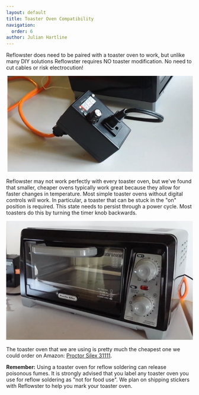 ```yaml
---
layout: default
title: Toaster Oven Compatibility
navigation:
  order: 6
author: Julian Hartline
---
```


Reflowster does need to be paired with a toaster oven to work, but unlike many DIY solutions Reflowster requires NO toaster modification.  No need to cut cables or risk electrocution!  

<img class="showcase" src="/resources/images/reflowster.jpg" />

Reflowster may not work perfectly with every toaster oven, but we've found that smaller, cheaper ovens typically work great because they allow for faster changes in temperature. Most simple toaster ovens without digital controls will work. In particular, a toaster that can be stuck in the "on" position is required. This state needs to persist through a power cycle. Most toasters do this by turning the timer knob backwards.

<img class="showcase" src="/resources/images/toaster.png" />

The toaster oven that we are using is pretty much the cheapest one we could order on Amazon: [Proctor Silex 31111](http://www.amazon.com/gp/product/B004O0ANH2).

**Remember:** Using a toaster oven for reflow soldering can release poisonous fumes. It is strongly advised that you label any toaster oven you use for reflow soldering as "not for food use". We plan on shipping stickers with Reflowster to help you mark your toaster oven.

